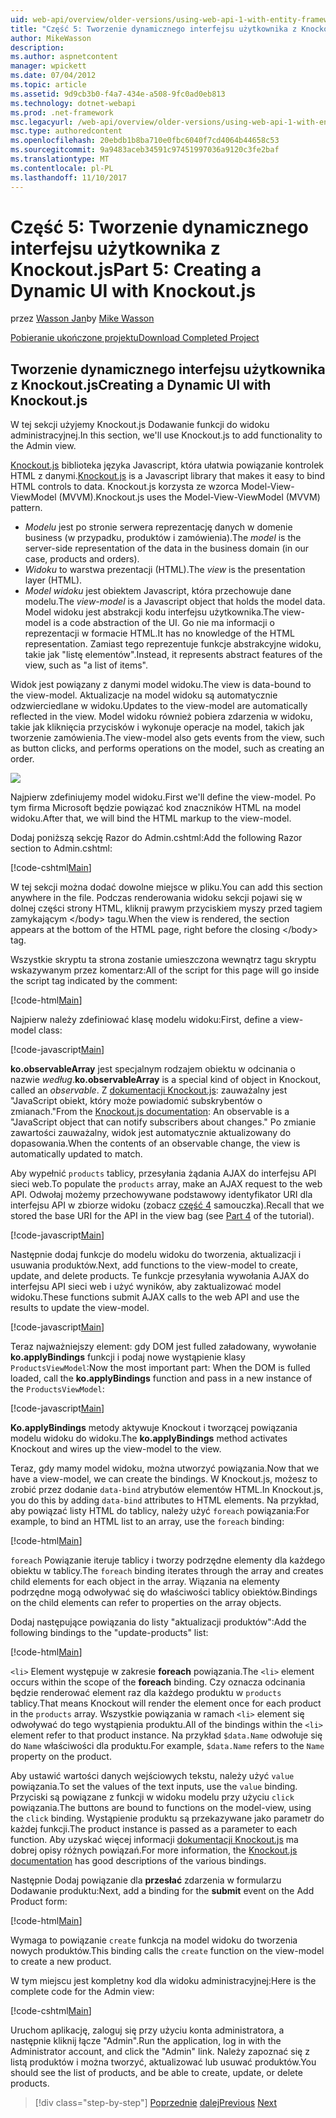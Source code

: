 ```yaml
---
uid: web-api/overview/older-versions/using-web-api-1-with-entity-framework-5/using-web-api-with-entity-framework-part-5
title: "Część 5: Tworzenie dynamicznego interfejsu użytkownika z Knockout.js | Dokumentacja firmy Microsoft"
author: MikeWasson
description: 
ms.author: aspnetcontent
manager: wpickett
ms.date: 07/04/2012
ms.topic: article
ms.assetid: 9d9cb3b0-f4a7-434e-a508-9fc0ad0eb813
ms.technology: dotnet-webapi
ms.prod: .net-framework
msc.legacyurl: /web-api/overview/older-versions/using-web-api-1-with-entity-framework-5/using-web-api-with-entity-framework-part-5
msc.type: authoredcontent
ms.openlocfilehash: 20ebdb1b8ba710e0fbc6040f7cd4064b44658c53
ms.sourcegitcommit: 9a9483aceb34591c97451997036a9120c3fe2baf
ms.translationtype: MT
ms.contentlocale: pl-PL
ms.lasthandoff: 11/10/2017
---
```

<a name="part-5-creating-a-dynamic-ui-with-knockoutjs"></a><span data-ttu-id="c47c4-102">Część 5: Tworzenie dynamicznego interfejsu użytkownika z Knockout.js</span><span class="sxs-lookup"><span data-stu-id="c47c4-102">Part 5: Creating a Dynamic UI with Knockout.js</span></span>
====================
<span data-ttu-id="c47c4-103">przez [Wasson Jan](https://github.com/MikeWasson)</span><span class="sxs-lookup"><span data-stu-id="c47c4-103">by [Mike Wasson](https://github.com/MikeWasson)</span></span>

[<span data-ttu-id="c47c4-104">Pobieranie ukończone projektu</span><span class="sxs-lookup"><span data-stu-id="c47c4-104">Download Completed Project</span></span>](http://code.msdn.microsoft.com/ASP-NET-Web-API-with-afa30545)

## <a name="creating-a-dynamic-ui-with-knockoutjs"></a><span data-ttu-id="c47c4-105">Tworzenie dynamicznego interfejsu użytkownika z Knockout.js</span><span class="sxs-lookup"><span data-stu-id="c47c4-105">Creating a Dynamic UI with Knockout.js</span></span>

<span data-ttu-id="c47c4-106">W tej sekcji użyjemy Knockout.js Dodawanie funkcji do widoku administracyjnej.</span><span class="sxs-lookup"><span data-stu-id="c47c4-106">In this section, we'll use Knockout.js to add functionality to the Admin view.</span></span>

<span data-ttu-id="c47c4-107">[Knockout.js](http://knockoutjs.com/) biblioteka języka Javascript, która ułatwia powiązanie kontrolek HTML z danymi.</span><span class="sxs-lookup"><span data-stu-id="c47c4-107">[Knockout.js](http://knockoutjs.com/) is a Javascript library that makes it easy to bind HTML controls to data.</span></span> <span data-ttu-id="c47c4-108">Knockout.js korzysta ze wzorca Model-View-ViewModel (MVVM).</span><span class="sxs-lookup"><span data-stu-id="c47c4-108">Knockout.js uses the Model-View-ViewModel (MVVM) pattern.</span></span>

- <span data-ttu-id="c47c4-109">*Modelu* jest po stronie serwera reprezentację danych w domenie business (w przypadku, produktów i zamówienia).</span><span class="sxs-lookup"><span data-stu-id="c47c4-109">The *model* is the server-side representation of the data in the business domain (in our case, products and orders).</span></span>
- <span data-ttu-id="c47c4-110">*Widoku* to warstwa prezentacji (HTML).</span><span class="sxs-lookup"><span data-stu-id="c47c4-110">The *view* is the presentation layer (HTML).</span></span>
- <span data-ttu-id="c47c4-111">*Model widoku* jest obiektem Javascript, która przechowuje dane modelu.</span><span class="sxs-lookup"><span data-stu-id="c47c4-111">The *view-model* is a Javascript object that holds the model data.</span></span> <span data-ttu-id="c47c4-112">Model widoku jest abstrakcji kodu interfejsu użytkownika.</span><span class="sxs-lookup"><span data-stu-id="c47c4-112">The view-model is a code abstraction of the UI.</span></span> <span data-ttu-id="c47c4-113">Go nie ma informacji o reprezentacji w formacie HTML.</span><span class="sxs-lookup"><span data-stu-id="c47c4-113">It has no knowledge of the HTML representation.</span></span> <span data-ttu-id="c47c4-114">Zamiast tego reprezentuje funkcje abstrakcyjne widoku, takie jak "listę elementów".</span><span class="sxs-lookup"><span data-stu-id="c47c4-114">Instead, it represents abstract features of the view, such as "a list of items".</span></span>

<span data-ttu-id="c47c4-115">Widok jest powiązany z danymi model widoku.</span><span class="sxs-lookup"><span data-stu-id="c47c4-115">The view is data-bound to the view-model.</span></span> <span data-ttu-id="c47c4-116">Aktualizacje na model widoku są automatycznie odzwierciedlane w widoku.</span><span class="sxs-lookup"><span data-stu-id="c47c4-116">Updates to the view-model are automatically reflected in the view.</span></span> <span data-ttu-id="c47c4-117">Model widoku również pobiera zdarzenia w widoku, takie jak kliknięcia przycisków i wykonuje operacje na model, takich jak tworzenie zamówienia.</span><span class="sxs-lookup"><span data-stu-id="c47c4-117">The view-model also gets events from the view, such as button clicks, and performs operations on the model, such as creating an order.</span></span>

![](using-web-api-with-entity-framework-part-5/_static/image1.png)

<span data-ttu-id="c47c4-118">Najpierw zdefiniujemy model widoku.</span><span class="sxs-lookup"><span data-stu-id="c47c4-118">First we'll define the view-model.</span></span> <span data-ttu-id="c47c4-119">Po tym firma Microsoft będzie powiązać kod znaczników HTML na model widoku.</span><span class="sxs-lookup"><span data-stu-id="c47c4-119">After that, we will bind the HTML markup to the view-model.</span></span>

<span data-ttu-id="c47c4-120">Dodaj poniższą sekcję Razor do Admin.cshtml:</span><span class="sxs-lookup"><span data-stu-id="c47c4-120">Add the following Razor section to Admin.cshtml:</span></span>

[!code-cshtml[Main](using-web-api-with-entity-framework-part-5/samples/sample1.cshtml)]

<span data-ttu-id="c47c4-121">W tej sekcji można dodać dowolne miejsce w pliku.</span><span class="sxs-lookup"><span data-stu-id="c47c4-121">You can add this section anywhere in the file.</span></span> <span data-ttu-id="c47c4-122">Podczas renderowania widoku sekcji pojawi się w dolnej części strony HTML, kliknij prawym przyciskiem myszy przed tagiem zamykającym &lt;/body&gt; tagu.</span><span class="sxs-lookup"><span data-stu-id="c47c4-122">When the view is rendered, the section appears at the bottom of the HTML page, right before the closing &lt;/body&gt; tag.</span></span>

<span data-ttu-id="c47c4-123">Wszystkie skryptu ta strona zostanie umieszczona wewnątrz tagu skryptu wskazywanym przez komentarz:</span><span class="sxs-lookup"><span data-stu-id="c47c4-123">All of the script for this page will go inside the script tag indicated by the comment:</span></span>

[!code-html[Main](using-web-api-with-entity-framework-part-5/samples/sample2.html)]

<span data-ttu-id="c47c4-124">Najpierw należy zdefiniować klasę modelu widoku:</span><span class="sxs-lookup"><span data-stu-id="c47c4-124">First, define a view-model class:</span></span>

[!code-javascript[Main](using-web-api-with-entity-framework-part-5/samples/sample3.js)]

<span data-ttu-id="c47c4-125">**ko.observableArray** jest specjalnym rodzajem obiektu w odcinania o nazwie *według*.</span><span class="sxs-lookup"><span data-stu-id="c47c4-125">**ko.observableArray** is a special kind of object in Knockout, called an *observable*.</span></span> <span data-ttu-id="c47c4-126">Z [dokumentacji Knockout.js](http://knockoutjs.com/documentation/observables.html): zauważalny jest "JavaScript obiekt, który może powiadomić subskrybentów o zmianach."</span><span class="sxs-lookup"><span data-stu-id="c47c4-126">From the [Knockout.js documentation](http://knockoutjs.com/documentation/observables.html): An observable is a "JavaScript object that can notify subscribers about changes."</span></span> <span data-ttu-id="c47c4-127">Po zmianie zawartości zauważalny, widok jest automatycznie aktualizowany do dopasowania.</span><span class="sxs-lookup"><span data-stu-id="c47c4-127">When the contents of an observable change, the view is automatically updated to match.</span></span>

<span data-ttu-id="c47c4-128">Aby wypełnić `products` tablicy, przesyłania żądania AJAX do interfejsu API sieci web.</span><span class="sxs-lookup"><span data-stu-id="c47c4-128">To populate the `products` array, make an AJAX request to the web API.</span></span> <span data-ttu-id="c47c4-129">Odwołaj możemy przechowywane podstawowy identyfikator URI dla interfejsu API w zbiorze widoku (zobacz [część 4](using-web-api-with-entity-framework-part-4.md) samouczka).</span><span class="sxs-lookup"><span data-stu-id="c47c4-129">Recall that we stored the base URI for the API in the view bag (see [Part 4](using-web-api-with-entity-framework-part-4.md) of the tutorial).</span></span>

[!code-javascript[Main](using-web-api-with-entity-framework-part-5/samples/sample4.js?highlight=5)]

<span data-ttu-id="c47c4-130">Następnie dodaj funkcje do modelu widoku do tworzenia, aktualizacji i usuwania produktów.</span><span class="sxs-lookup"><span data-stu-id="c47c4-130">Next, add functions to the view-model to create, update, and delete products.</span></span> <span data-ttu-id="c47c4-131">Te funkcje przesyłania wywołania AJAX do interfejsu API sieci web i użyć wyników, aby zaktualizować model widoku.</span><span class="sxs-lookup"><span data-stu-id="c47c4-131">These functions submit AJAX calls to the web API and use the results to update the view-model.</span></span>

[!code-javascript[Main](using-web-api-with-entity-framework-part-5/samples/sample5.js?highlight=7)]

<span data-ttu-id="c47c4-132">Teraz najważniejszy element: gdy DOM jest fulled załadowany, wywołanie **ko.applyBindings** funkcji i podaj nowe wystąpienie klasy `ProductsViewModel`:</span><span class="sxs-lookup"><span data-stu-id="c47c4-132">Now the most important part: When the DOM is fulled loaded, call the **ko.applyBindings** function and pass in a new instance of the `ProductsViewModel`:</span></span>

[!code-javascript[Main](using-web-api-with-entity-framework-part-5/samples/sample6.js)]

<span data-ttu-id="c47c4-133">**Ko.applyBindings** metody aktywuje Knockout i tworzącej powiązania modelu widoku do widoku.</span><span class="sxs-lookup"><span data-stu-id="c47c4-133">The **ko.applyBindings** method activates Knockout and wires up the view-model to the view.</span></span>

<span data-ttu-id="c47c4-134">Teraz, gdy mamy model widoku, można utworzyć powiązania.</span><span class="sxs-lookup"><span data-stu-id="c47c4-134">Now that we have a view-model, we can create the bindings.</span></span> <span data-ttu-id="c47c4-135">W Knockout.js, możesz to zrobić przez dodanie `data-bind` atrybutów elementów HTML.</span><span class="sxs-lookup"><span data-stu-id="c47c4-135">In Knockout.js, you do this by adding `data-bind` attributes to HTML elements.</span></span> <span data-ttu-id="c47c4-136">Na przykład, aby powiązać listy HTML do tablicy, należy użyć `foreach` powiązania:</span><span class="sxs-lookup"><span data-stu-id="c47c4-136">For example, to bind an HTML list to an array, use the `foreach` binding:</span></span>

[!code-html[Main](using-web-api-with-entity-framework-part-5/samples/sample7.html?highlight=1)]

<span data-ttu-id="c47c4-137">`foreach` Powiązanie iteruje tablicy i tworzy podrzędne elementy dla każdego obiektu w tablicy.</span><span class="sxs-lookup"><span data-stu-id="c47c4-137">The `foreach` binding iterates through the array and creates child elements for each object in the array.</span></span> <span data-ttu-id="c47c4-138">Wiązania na elementy podrzędne mogą odwoływać się do właściwości tablicy obiektów.</span><span class="sxs-lookup"><span data-stu-id="c47c4-138">Bindings on the child elements can refer to properties on the array objects.</span></span>

<span data-ttu-id="c47c4-139">Dodaj następujące powiązania do listy "aktualizacji produktów":</span><span class="sxs-lookup"><span data-stu-id="c47c4-139">Add the following bindings to the "update-products" list:</span></span>

[!code-html[Main](using-web-api-with-entity-framework-part-5/samples/sample8.html)]

<span data-ttu-id="c47c4-140">`<li>` Element występuje w zakresie **foreach** powiązania.</span><span class="sxs-lookup"><span data-stu-id="c47c4-140">The `<li>` element occurs within the scope of the **foreach** binding.</span></span> <span data-ttu-id="c47c4-141">Czy oznacza odcinania będzie renderować element raz dla każdego produktu w `products` tablicy.</span><span class="sxs-lookup"><span data-stu-id="c47c4-141">That means Knockout will render the element once for each product in the `products` array.</span></span> <span data-ttu-id="c47c4-142">Wszystkie powiązania w ramach `<li>` element się odwoływać do tego wystąpienia produktu.</span><span class="sxs-lookup"><span data-stu-id="c47c4-142">All of the bindings within the `<li>` element refer to that product instance.</span></span> <span data-ttu-id="c47c4-143">Na przykład `$data.Name` odwołuje się do `Name` właściwości dla produktu.</span><span class="sxs-lookup"><span data-stu-id="c47c4-143">For example, `$data.Name` refers to the `Name` property on the product.</span></span>

<span data-ttu-id="c47c4-144">Aby ustawić wartości danych wejściowych tekstu, należy użyć `value` powiązania.</span><span class="sxs-lookup"><span data-stu-id="c47c4-144">To set the values of the text inputs, use the `value` binding.</span></span> <span data-ttu-id="c47c4-145">Przyciski są powiązane z funkcji w widoku modelu przy użyciu `click` powiązania.</span><span class="sxs-lookup"><span data-stu-id="c47c4-145">The buttons are bound to functions on the model-view, using the `click` binding.</span></span> <span data-ttu-id="c47c4-146">Wystąpienie produktu są przekazywane jako parametr do każdej funkcji.</span><span class="sxs-lookup"><span data-stu-id="c47c4-146">The product instance is passed as a parameter to each function.</span></span> <span data-ttu-id="c47c4-147">Aby uzyskać więcej informacji [dokumentacji Knockout.js](http://knockoutjs.com/documentation/observables.html) ma dobrej opisy różnych powiązań.</span><span class="sxs-lookup"><span data-stu-id="c47c4-147">For more information, the [Knockout.js documentation](http://knockoutjs.com/documentation/observables.html) has good descriptions of the various bindings.</span></span>

<span data-ttu-id="c47c4-148">Następnie Dodaj powiązanie dla **przesłać** zdarzenia w formularzu Dodawanie produktu:</span><span class="sxs-lookup"><span data-stu-id="c47c4-148">Next, add a binding for the **submit** event on the Add Product form:</span></span>

[!code-html[Main](using-web-api-with-entity-framework-part-5/samples/sample9.html)]

<span data-ttu-id="c47c4-149">Wymaga to powiązanie `create` funkcja na model widoku do tworzenia nowych produktów.</span><span class="sxs-lookup"><span data-stu-id="c47c4-149">This binding calls the `create` function on the view-model to create a new product.</span></span>

<span data-ttu-id="c47c4-150">W tym miejscu jest kompletny kod dla widoku administracyjnej:</span><span class="sxs-lookup"><span data-stu-id="c47c4-150">Here is the complete code for the Admin view:</span></span>

[!code-cshtml[Main](using-web-api-with-entity-framework-part-5/samples/sample10.cshtml)]

<span data-ttu-id="c47c4-151">Uruchom aplikację, zaloguj się przy użyciu konta administratora, a następnie kliknij łącze "Admin".</span><span class="sxs-lookup"><span data-stu-id="c47c4-151">Run the application, log in with the Administrator account, and click the "Admin" link.</span></span> <span data-ttu-id="c47c4-152">Należy zapoznać się z listą produktów i można tworzyć, aktualizować lub usuwać produktów.</span><span class="sxs-lookup"><span data-stu-id="c47c4-152">You should see the list of products, and be able to create, update, or delete products.</span></span>

>[!div class="step-by-step"]
<span data-ttu-id="c47c4-153">[Poprzednie](using-web-api-with-entity-framework-part-4.md)
[dalej](using-web-api-with-entity-framework-part-6.md)</span><span class="sxs-lookup"><span data-stu-id="c47c4-153">[Previous](using-web-api-with-entity-framework-part-4.md)
[Next](using-web-api-with-entity-framework-part-6.md)</span></span>

